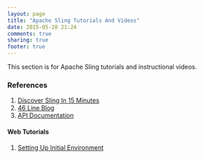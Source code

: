 ```yaml
---
layout: page
title: "Apache Sling Tutorials And Videos"
date: 2015-05-28 21:24
comments: true
sharing: true
footer: true
---
```

This section is for Apache Sling tutorials and instructional videos.

### References
1.	[Discover Sling In 15 Minutes](http://sling.apache.org/documentation/getting-started/discover-sling-in-15-minutes.html)
2.  [46 Line Blog](http://sling.apache.org/documentation/tutorials-how-tos/46-line-blog.html)
3.  [API Documentation](http://sling.apache.org/apidocs/sling7/index.html)

#### Web Tutorials

1. [Setting Up Initial Environment](/labs-and-tutorials/sling/starting-from-scratch)